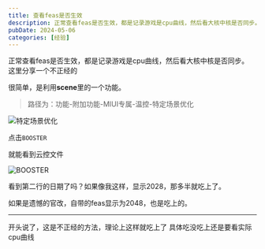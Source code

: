 ```yaml
---
title: 查看feas是否生效
description: 正常查看feas是否生效，都是记录游戏是cpu曲线，然后看大核中核是否同步。这里分享一个不正经的。
pubDate: 2024-05-06
categories: [经验]
---
```


正常查看feas是否生效，都是记录游戏是cpu曲线，然后看大核中核是否同步。
这里分享一个不正经的


很简单，是利用**scene**里的一个功能。

> 路径为：功能-附加功能-MIUI专属-温控-特定场景优化

![特定场景优化](https://cdn.zhengweixin.top/img/blog/check-whether-feas-is-valid/1.jpg)

点击`BOOSTER`

就能看到云控文件

![BOOSTER](https://cdn.zhengweixin.top/img/blog/check-whether-feas-is-valid/2.jpg)

看到第二行的日期了吗？如果像我这样，显示2028，那多半就吃上了。

如果是遗憾的官改，自带的feas显示为2048，也是吃上的。

----------


开头说了，这是不正经的方法，理论上这样就吃上了
具体吃没吃上还是要看实际cpu曲线